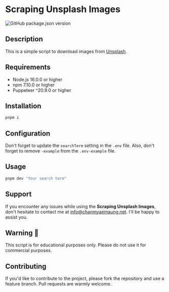 # Scraping Unsplash Images

![GitHub package.json version](https://img.shields.io/github/package-json/v/chanmyaemaung/scraping-unsplash-images)

## Description

This is a simple script to download images from [Unsplash](https://unsplash.com/).

## Requirements

- Node.js 16.0.0 or higher
- npm 7.10.0 or higher
- Puppeteer ^20.9.0 or higher

## Installation

```bash
pnpm i
```

## Configuration

Don't forget to update the `searchTerm` setting in the `.env` file. Also, don't forget to remove `-example` from the `.env-example` file.

## Usage

```bash
pnpm dev "Your search term"
```

## Support

If you encounter any issues while using the **Scraping Unsplash Images**, don't hesitate to contact me at info@chanmyaemaung.net. I'll be happy to assist you.


## Warning :rotating_light:

This script is for educational purposes only. Please do not use it for commercial purposes.

## Contributing

If you'd like to contribute to the project, please fork the repository and use a feature branch. Pull requests are warmly welcome.